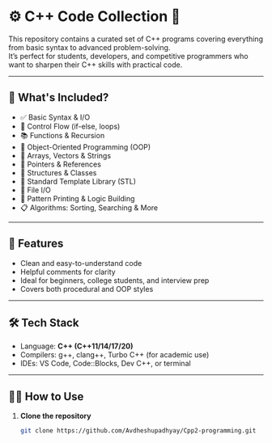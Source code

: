 # ⚙️ C++ Code Collection 🚀

This repository contains a curated set of C++ programs covering everything from basic syntax to advanced problem-solving.  
It’s perfect for students, developers, and competitive programmers who want to sharpen their C++ skills with practical code.

---

## 📂 What's Included?

- ✅ Basic Syntax & I/O  
- 🔁 Control Flow (if-else, loops)  
- 📚 Functions & Recursion  
- 🧠 Object-Oriented Programming (OOP)  
- 🔢 Arrays, Vectors & Strings  
- 🔗 Pointers & References  
- 📐 Structures & Classes  
- 🧮 Standard Template Library (STL)  
- 💾 File I/O  
- 🧩 Pattern Printing & Logic Building  
- 📋 Algorithms: Sorting, Searching & More

---

## 🚀 Features

- Clean and easy-to-understand code  
- Helpful comments for clarity  
- Ideal for beginners, college students, and interview prep  
- Covers both procedural and OOP styles

---

## 🛠️ Tech Stack

- Language: **C++ (C++11/14/17/20)**  
- Compilers: g++, clang++, Turbo C++ (for academic use)  
- IDEs: VS Code, Code::Blocks, Dev C++, or terminal

---

## 🧑‍💻 How to Use

1. **Clone the repository**
   ```bash
   git clone https://github.com/Avdheshupadhyay/Cpp2-programming.git

 

